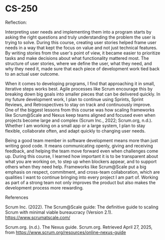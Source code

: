 # CS-250

Reflection:

Interpreting user needs and implementing them into a program starts by asking the right questions and truly understanding the problem the user is trying to solve. During this course, creating user stories helped frame user needs in a way that kept the focus on value and not just technical features. By writing stories from the user's point of view, it became easier to prioritize tasks and make decisions about what functionality mattered most. The structure of user stories, where we define the user, what they need, and why they need it, made sure that each piece of development work tied back to an actual user outcome.

When it comes to developing programs, I find that approaching it in small, iterative steps works best. Agile processes like Scrum encourage this by breaking down big goals into smaller pieces that can be delivered quickly. In my future development work, I plan to continue using Sprints, Sprint Reviews, and Retrospectives to stay on track and continuously improve. One of the biggest lessons from this course was how scaling frameworks like Scrum@Scale and Nexus keep teams aligned and focused even when projects become large and complex (Scrum Inc., 2022; Scrum.org, n.d.). Whether I am working on a small app or a large system, I plan to stay flexible, collaborate often, and adapt quickly to changing user needs.

Being a good team member in software development means more than just writing good code. It means communicating openly, giving and receiving feedback, and helping the team move forward even when challenges come up. During this course, I learned how important it is to be transparent about what you are working on, to step up when blockers appear, and to support others when they need help. Frameworks like Scrum@Scale put a big emphasis on respect, commitment, and cross-team collaboration, which are qualities I want to continue bringing into every project I am part of. Working as part of a strong team not only improves the product but also makes the development process more rewarding.

References

Scrum Inc. (2022). The Scrum@Scale guide: The definitive guide to scaling Scrum with minimal viable bureaucracy (Version 2.1). https://www.scrumatscale.com/

Scrum.org. (n.d.). The Nexus guide. Scrum.org. Retrieved April 27, 2025, from https://www.scrum.org/resources/online-nexus-guide
